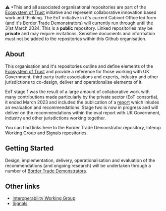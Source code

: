 ⚠️ *This and all associated organisational repositories are part of the [Ecosystem of Trust](https://www.gov.uk/government/publications/the-ecosystem-of-trust-evaluation-report-2023) initiative and represent collaborative innovation based work and thinking. The EoT initiative in it's current Cabinet Office led form (and it's Border Trade Demonstrators) will currently run through until the 31st March 2024. This is a **public** repository. Linked repositories may be **private** and may require invitations. Sensitive documents and information must not be added to the repositories within this Github organisation.

## About

This organisation and it's repositories outline and define elements of the [Ecosystem of Trust](https://www.gov.uk/government/publications/the-ecosystem-of-trust-evaluation-report-2023) and provide a reference for those working with UK Government, third party trade associations and experts, industry and other jurisdictions to co-design, deliver and operationalise elements of it.

EoT stage 1 was the result of a large amount of collaborative work with many contributions made particularly by the private sector (EoT consortia), it ended March 2023 and included the publication of a [report](https://www.gov.uk/government/publications/the-ecosystem-of-trust-evaluation-report-2023) which inludes an evaluation and recommendations. Stage two is now in progress and will deliver on the recommendations within the eval report with UK Government, industry and other jurisdictions working together.

You can find links here to the Border Trade Demonstrator repository, Interop Working Group and Signals repositories.

## Getting Started

Design, implementation, delivery, operationalisation and evaluation of the recommendations (and ongoing research) will be undertaken through a number of [Border Trade Demonstrators](https://github.com/border-trade-demonstrators).

## Other links

- [Interoperability Working Group](https://github.com/ecosystem-of-trust-interoperability/interoperability-working-group)
- [Signals](https://github.com/information-sharing-networks/signals)